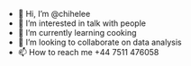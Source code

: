 - 👋 Hi, I’m @chihelee
- 👀 I’m interested in talk with people
- 🌱 I’m currently learning cooking
- 💞️ I’m looking to collaborate on data analysis
- 📫 How to reach me +44 7511 476058

<!---
chihelee/chihelee is a ✨ special ✨ repository because its `README.md` (this file) appears on your GitHub profile.
You can click the Preview link to take a look at your changes.
--->
